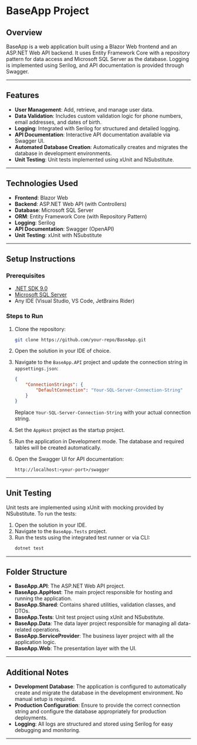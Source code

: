 # BaseApp Project

## Overview
BaseApp is a web application built using a Blazor Web frontend and an ASP.NET Web API backend. It uses Entity Framework Core with a repository pattern for data access and Microsoft SQL Server as the database. Logging is implemented using Serilog, and API documentation is provided through Swagger.

---

## Features
- **User Management**: Add, retrieve, and manage user data.
- **Data Validation**: Includes custom validation logic for phone numbers, email addresses, and dates of birth.
- **Logging**: Integrated with Serilog for structured and detailed logging.
- **API Documentation**: Interactive API documentation available via Swagger UI.
- **Automated Database Creation**: Automatically creates and migrates the database in development environments.
- **Unit Testing**: Unit tests implemented using xUnit and NSubstitute.

---

## Technologies Used
- **Frontend**: Blazor Web
- **Backend**: ASP.NET Web API (with Controllers)
- **Database**: Microsoft SQL Server
- **ORM**: Entity Framework Core (with Repository Pattern)
- **Logging**: Serilog
- **API Documentation**: Swagger (OpenAPI)
- **Unit Testing**: xUnit with NSubstitute

---

## Setup Instructions

### Prerequisites
- [.NET SDK 9.0](https://dotnet.microsoft.com/)
- [Microsoft SQL Server](https://www.microsoft.com/en-us/sql-server)
- Any IDE (Visual Studio, VS Code, JetBrains Rider)

### Steps to Run

1. Clone the repository:
   ```bash
   git clone https://github.com/your-repo/BaseApp.git
   ```
2. Open the solution in your IDE of choice.
3. Navigate to the `BaseApp.API` project and update the connection string in `appsettings.json`:
   ```json
   {
       "ConnectionStrings": {
           "DefaultConnection": "Your-SQL-Server-Connection-String"
       }
   }
   ```
   Replace `Your-SQL-Server-Connection-String` with your actual connection string.

4. Set the `AppHost` project as the startup project.
5. Run the application in Development mode. The database and required tables will be created automatically.
6. Open the Swagger UI for API documentation:
   ```
   http://localhost:<your-port>/swagger
   ```

---

## Unit Testing
Unit tests are implemented using xUnit with mocking provided by NSubstitute. To run the tests:
1. Open the solution in your IDE.
2. Navigate to the `BaseApp.Tests` project.
3. Run the tests using the integrated test runner or via CLI:
   ```bash
   dotnet test
   ```

---

## Folder Structure

- **BaseApp.API**: The ASP.NET Web API project.
- **BaseApp.AppHost**: The main project responsible for hosting and running the application.
- **BaseApp.Shared**: Contains shared utilities, validation classes, and DTOs.
- **BaseApp.Tests**: Unit test project using xUnit and NSubstitute.
- **BaseApp.Data**: The data layer project responsible for managing all data-related operations.
- **BaseApp.ServiceProvider**: The business layer project with all the application logic.
- **BaseApp.Web**: The presentation layer with the UI.

---

## Additional Notes
- **Development Database**: The application is configured to automatically create and migrate the database in the development environment. No manual setup is required.
- **Production Configuration**: Ensure to provide the correct connection string and configure the database appropriately for production deployments.
- **Logging**: All logs are structured and stored using Serilog for easy debugging and monitoring.

---
